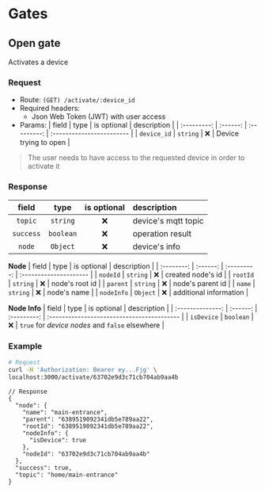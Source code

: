 # Gates

## Open gate

Activates a device

### Request

- Route: `(GET) /activate/:device_id`
- Required headers:
  - Json Web Token (JWT) with user access
- Params:
  | field | type | is optional | description |
  | :---------: | :------: | :---------: | :------------------------ |
  | `device_id` | `string` | ❌ | Device trying to open |

> The user needs to have access to the requested device in order to activate it

### Response

|    field    |   type   | is optional | description           |
| :---------: | :------: | :---------: | :-------------------- |
| `topic` | `string` |     ❌      | device's mqtt topic |
| `success` | `boolean` |     ❌      | operation result |
| `node` | `Object` |     ❌      | device's info |

**Node**
|   field    |   type   | is optional | description            |
| :--------: | :------: | :---------: | :--------------------- |
|  `nodeId`  | `string` |     ❌      | created node's id      |
|  `rootId`  | `string` |     ❌      | node's root id         |
|  `parent`  | `string` |     ❌      | node's parent id       |
|   `name`   | `string` |     ❌      | node's name            |
| `nodeInfo` | `Object` |     ❌      | additional information |

**Node Info**
| field | type | is optional | description |
| :--------------: | :------: | :---------: | :----------------------------------------- |
| `isDevice` | `boolean` | ❌ | `true` for _device nodes_ and `false` elsewhere |

### Example

```bash
# Request
curl -H 'Authorization: Bearer ey...Fjg' \
localhost:3000/activate/63702e9d3c71cb704ab9aa4b
```

```jsonc
// Response
{
  "node": {
    "name": "main-entrance",
    "parent": "6389519092341db5e789aa22",
    "rootId": "6389519092341db5e789aa22",
    "nodeInfo": {
      "isDevice": true
    },
    "nodeId": "63702e9d3c71cb704ab9aa4b"
  },
  "success": true,
  "topic": "home/main-entrance"
}
```
